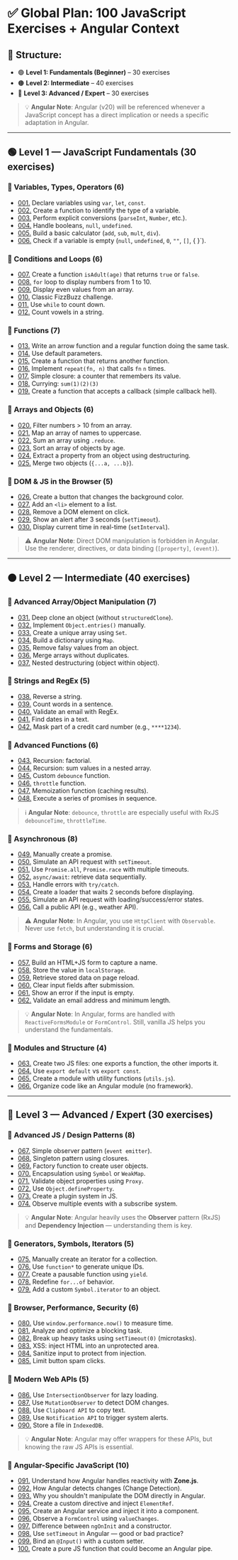 # ✅ Global Plan: 100 JavaScript Exercises + Angular Context

## 🧩 Structure:

- 🟢 **Level 1: Fundamentals (Beginner)** – 30 exercises
- 🟠 **Level 2: Intermediate** – 40 exercises
- 🔴 **Level 3: Advanced / Expert** – 30 exercises

> 💡 **Angular Note**: Angular (v20) will be referenced whenever a JavaScript concept has a direct implication or needs a specific adaptation in Angular.

---

## 🟢 Level 1 — JavaScript Fundamentals (30 exercises)

### 🔹 Variables, Types, Operators (6)

- [001.](./001.js) Declare variables using `var`, `let`, `const`.
- [002.](./002.js) Create a function to identify the type of a variable.
- [003.](./003.js) Perform explicit conversions (`parseInt`, `Number`, etc.).
- [004.](./004.js) Handle booleans, `null`, `undefined`.
- [005.](./005.js) Build a basic calculator (`add`, `sub`, `mult`, `div`).
- [006.](./006.js) Check if a variable is empty (`null`, `undefined`, `0`, `""`, `[]`, { }`).

### 🔹 Conditions and Loops (6)

- [007.](./007.js) Create a function `isAdult(age)` that returns `true` or `false`.
- [008.](./008.js) `for` loop to display numbers from 1 to 10.
- [009.](./009.js) Display even values from an array.
- [010.](./010.js) Classic FizzBuzz challenge.
- [011.](./011.js) Use `while` to count down.
- [012.](./012.js) Count vowels in a string.

### 🔹 Functions (7)

- [013.](./013.js) Write an arrow function and a regular function doing the same task.
- [014.](./014.js) Use default parameters.
- [015.](./015.js) Create a function that returns another function.
- [016.](./016.js) Implement `repeat(fn, n)` that calls `fn` `n` times.
- [017.](./017.js) Simple closure: a counter that remembers its value.
- [018.](./018.js) Currying: `sum(1)(2)(3)`
- [019.](./019.js) Create a function that accepts a callback (simple callback hell).

### 🔹 Arrays and Objects (6)

- [020.](./020.js) Filter numbers > 10 from an array.
- [021.](./021.js) Map an array of names to uppercase.
- [022.](./022.js) Sum an array using `.reduce`.
- [023.](./023.js) Sort an array of objects by age.
- [024.](./024.js) Extract a property from an object using destructuring.
- [025.](./025.js) Merge two objects (`{...a, ...b}`).

### 🔹 DOM & JS in the Browser (5)

- [026.](./026.js) Create a button that changes the background color.
- [027.](./027.js) Add an `<li>` element to a list.
- [028.](./028.js) Remove a DOM element on click.
- [029.](./029.js) Show an alert after 3 seconds (`setTimeout`).
- [030.](./030.js) Display current time in real-time (`setInterval`).

> ⚠️ **Angular Note**: Direct DOM manipulation is forbidden in Angular. Use the renderer, directives, or data binding (`[property]`, `(event)`).

---

## 🟠 Level 2 — Intermediate (40 exercises)

### 🔸 Advanced Array/Object Manipulation (7)

- [031.](./031.js) Deep clone an object (without `structuredClone`).
- [032.](./032.js) Implement `Object.entries()` manually.
- [033.](./033.js) Create a unique array using `Set`.
- [034.](./034.js) Build a dictionary using `Map`.
- [035.](./035.js) Remove falsy values from an object.
- [036.](./036.js) Merge arrays without duplicates.
- [037.](./037.js) Nested destructuring (object within object).

### 🔸 Strings and RegEx (5)

- [038.](./038.js) Reverse a string.
- [039.](./039.js) Count words in a sentence.
- [040.](./040.js) Validate an email with RegEx.
- [041.](./041.js) Find dates in a text.
- [042.](./042.js) Mask part of a credit card number (e.g., `****1234`).

### 🔸 Advanced Functions (6)

- [043.](./043.js) Recursion: factorial.
- [044.](./044.js) Recursion: sum values in a nested array.
- [045.](./045.js) Custom `debounce` function.
- [046.](./046.js) `throttle` function.
- [047.](./047.js) Memoization function (caching results).
- [048.](./048.js) Execute a series of promises in sequence.

> ℹ️ **Angular Note**: `debounce`, `throttle` are especially useful with RxJS `debounceTime`, `throttleTime`.

### 🔸 Asynchronous (8)

- [049.](./049.js) Manually create a promise.
- [050.](./050.js) Simulate an API request with `setTimeout`.
- [051.](./051.js) Use `Promise.all`, `Promise.race` with multiple timeouts.
- [052.](./052.js) `async/await`: retrieve data sequentially.
- [053.](./053.js) Handle errors with `try/catch`.
- [054.](./054.js) Create a loader that waits 2 seconds before displaying.
- [055.](./055.js) Simulate an API request with loading/success/error states.
- [056.](./056.js) Call a public API (e.g., weather API).

> ⚠️ **Angular Note**: In Angular, you use `HttpClient` with `Observable`. Never use `fetch`, but understanding it is crucial.

### 🔸 Forms and Storage (6)

- [057.](./057.js) Build an HTML+JS form to capture a name.
- [058.](./058.js) Store the value in `localStorage`.
- [059.](./059.js) Retrieve stored data on page reload.
- [060.](./060.js) Clear input fields after submission.
- [061.](./061.js) Show an error if the input is empty.
- [062.](./062.js) Validate an email address and minimum length.

> 💡 **Angular Note**: In Angular, forms are handled with `ReactiveFormsModule` or `FormControl`. Still, vanilla JS helps you understand the fundamentals.

### 🔸 Modules and Structure (4)

- [063.](./063.js) Create two JS files: one exports a function, the other imports it.
- [064.](./064.js) Use `export default` vs `export const`.
- [065.](./065.js) Create a module with utility functions (`utils.js`).
- [066.](./066.js) Organize code like an Angular module (no framework).

---

## 🔴 Level 3 — Advanced / Expert (30 exercises)

### 🔴 Advanced JS / Design Patterns (8)

- [067.](./067.js) Simple observer pattern (`event emitter`).
- [068.](./068.js) Singleton pattern using closures.
- [069.](./069.js) Factory function to create user objects.
- [070.](./070.js) Encapsulation using `Symbol` or `WeakMap`.
- [071.](./071.js) Validate object properties using `Proxy`.
- [072.](./072.js) Use `Object.defineProperty`.
- [073.](./073.js) Create a plugin system in JS.
- [074.](./074.js) Observe multiple events with a subscribe system.

> 💡 **Angular Note**: Angular heavily uses the **Observer** pattern (RxJS) and **Dependency Injection** — understanding them is key.

### 🔴 Generators, Symbols, Iterators (5)

- [075.](./075.js) Manually create an iterator for a collection.
- [076.](./076.js) Use `function*` to generate unique IDs.
- [077.](./077.js) Create a pausable function using `yield`.
- [078.](./078.js) Redefine `for...of` behavior.
- [079.](./079.js) Add a custom `Symbol.iterator` to an object.

### 🔴 Browser, Performance, Security (6)

- [080.](./080.js) Use `window.performance.now()` to measure time.
- [081.](./081.js) Analyze and optimize a blocking task.
- [082.](./082.js) Break up heavy tasks using `setTimeout(0)` (microtasks).
- [083.](./083.js) XSS: inject HTML into an unprotected area.
- [084.](./084.js) Sanitize input to protect from injection.
- [085.](./085.js) Limit button spam clicks.

### 🔴 Modern Web APIs (5)

- [086.](./086.js) Use `IntersectionObserver` for lazy loading.
- [087.](./087.js) Use `MutationObserver` to detect DOM changes.
- [088.](./088.js) Use `Clipboard API` to copy text.
- [089.](./089.js) Use `Notification API` to trigger system alerts.
- [090.](./090.js) Store a file in `IndexedDB`.

> 💡 **Angular Note**: Angular may offer wrappers for these APIs, but knowing the raw JS APIs is essential.

### 🔴 Angular-Specific JavaScript (10)

- [091.](./091.js) Understand how Angular handles reactivity with **Zone.js**.
- [092.](./092.js) How Angular detects changes (Change Detection).
- [093.](./093.js) Why you shouldn't manipulate the DOM directly in Angular.
- [094.](./094.js) Create a custom directive and inject `ElementRef`.
- [095.](./095.js) Create an Angular service and inject it into a component.
- [096.](./096.js) Observe a `FormControl` using `valueChanges`.
- [097.](./097.js) Difference between `ngOnInit` and a constructor.
- [098.](./098.js) Use `setTimeout` in Angular — good or bad practice?
- [099.](./099.js) Bind an `@Input()` with a custom setter.
- [100.](./100.js) Create a pure JS function that could become an Angular pipe.
